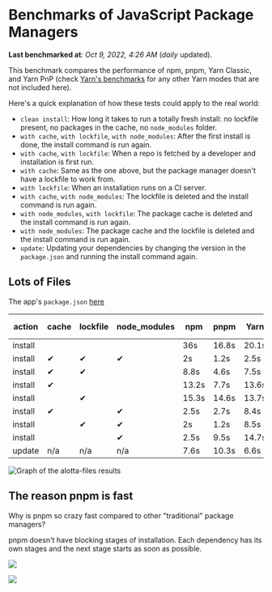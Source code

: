# Benchmarks of JavaScript Package Managers

**Last benchmarked at**: _Oct 9, 2022, 4:26 AM_ (_daily_ updated).

This benchmark compares the performance of npm, pnpm, Yarn Classic, and Yarn PnP (check [Yarn's benchmarks](https://yarnpkg.com/benchmarks) for any other Yarn modes that are not included here).

Here's a quick explanation of how these tests could apply to the real world:

- `clean install`: How long it takes to run a totally fresh install: no lockfile present, no packages in the cache, no `node_modules` folder.
- `with cache`, `with lockfile`, `with node_modules`: After the first install is done, the install command is run again.
- `with cache`, `with lockfile`: When a repo is fetched by a developer and installation is first run.
- `with cache`: Same as the one above, but the package manager doesn't have a lockfile to work from.
- `with lockfile`: When an installation runs on a CI server.
- `with cache`, `with node_modules`: The lockfile is deleted and the install command is run again.
- `with node_modules`, `with lockfile`: The package cache is deleted and the install command is run again.
- `with node_modules`: The package cache and the lockfile is deleted and the install command is run again.
- `update`: Updating your dependencies by changing the version in the `package.json` and running the install command again.

## Lots of Files

The app's `package.json` [here](https://github.com/pnpm/pnpm.github.io/blob/main/benchmarks/fixtures/alotta-files/package.json)

| action  | cache | lockfile | node_modules| npm | pnpm | Yarn | Yarn PnP |
| ---     | ---   | ---      | ---         | --- | ---  | ---  | ---      |
| install |       |          |             | 36s | 16.8s | 20.1s | 40.1s |
| install | ✔     | ✔        | ✔           | 2s | 1.2s | 2.5s | n/a |
| install | ✔     | ✔        |             | 8.8s | 4.6s | 7.5s | 1.6s |
| install | ✔     |          |             | 13.2s | 7.7s | 13.6s | 7.4s |
| install |       | ✔        |             | 15.3s | 14.6s | 13.7s | 32.8s |
| install | ✔     |          | ✔           | 2.5s | 2.7s | 8.4s | n/a |
| install |       | ✔        | ✔           | 2s | 1.2s | 8.5s | n/a |
| install |       |          | ✔           | 2.5s | 9.5s | 14.7s | n/a |
| update  | n/a | n/a | n/a | 7.6s | 10.3s | 6.6s | 14.6s |

<img alt="Graph of the alotta-files results" src="/img/benchmarks/alotta-files.svg" />

## The reason pnpm is fast

Why is pnpm so crazy fast compared to other "traditional" package managers?

pnpm doesn't have blocking stages of installation. Each dependency has its own stages and the next stage starts as soon as possible.

![](/img/installation-stages-of-other-pms.png)

![](/img/installation-stages-of-pnpm.jpg)